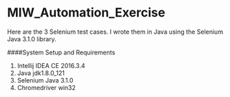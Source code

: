 # MIW_Automation_Exercise

Here are the 3 Selenium test cases.
I wrote them in Java using the Selenium Java 3.1.0 library.


####System Setup and Requirements
1. Intellij IDEA CE 2016.3.4
2. Java jdk1.8.0_121
3. Selenium Java 3.1.0
4. Chromedriver win32



